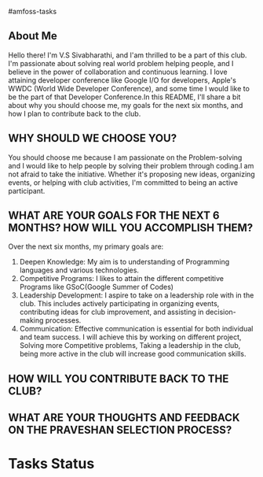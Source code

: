 #amfoss-tasks

## About Me
Hello there! I'm V.S Sivabharathi, and I'am thrilled to be a part of this club. I'm passionate about solving real world problem helping people, and I believe in the power of collaboration and continuous learning. I love attaining developer conference like Google I/O for developers, Apple's WWDC (World Wide Developer Conference), and some time I would like to be the part of that Developer Conference.In this README, I'll share a bit about why you should choose me, my goals for the next six months, and how I plan to contribute back to the club. 

## WHY SHOULD WE CHOOSE YOU?
You should choose me because I am passionate on the Problem-solving and I would like to help people by solving their problem through coding.I am not afraid to take the initiative. Whether it's proposing new ideas, organizing events, or helping with club activities, I'm committed to being an active participant.

## WHAT ARE YOUR GOALS FOR THE NEXT 6 MONTHS? HOW WILL YOU ACCOMPLISH THEM?
Over the next six months, my primary goals are:
1. Deepen Knowledge: My aim is to understanding of Programming languages and various technologies.
2. Competitive Programs: I likes to attain the different competitive Programs like GSoC(Google Summer of Codes)
3. Leadership Development: I aspire to take on a leadership role with in the club. This includes actively participating in organizing events, contributing ideas for club improvement, and assisting in decision-making processes.
4. Communication: Effective communication is essential for both individual and team success.
I will achieve this by working on different project, Solving more Competitive problems, Taking a leadership in the club, being more active in the club will increase good communication skills.

## HOW WILL YOU CONTRIBUTE BACK TO THE CLUB?

## WHAT ARE YOUR THOUGHTS AND FEEDBACK ON THE PRAVESHAN SELECTION PROCESS?

# Tasks Status

